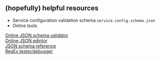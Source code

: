 ## (hopefully) helpful resources

- Service configuration validation schema `service.config.schema.json`
- Online tools  

[Online JSON schema validator](https://www.jsonschemavalidator.net/)  
[Online JSON edintor](https://jsoneditoronline.org/)  
[JSON schema reference](https://json-schema.org/understanding-json-schema/index.html)  
[RegEx tester/debugger](https://regexr.com/)  

